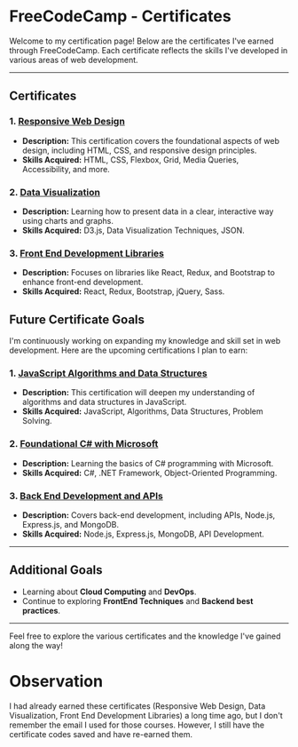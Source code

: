 # FreeCodeCamp - Certificates

Welcome to my certification page! Below are the certificates I've earned through FreeCodeCamp. Each certificate reflects the skills I've developed in various areas of web development.

---

## Certificates

### 1. [Responsive Web Design](https://www.freecodecamp.org/certification/fcc3e6da1a9-34b0-45b6-a3e1-884033fede19/responsive-web-design)
- **Description:** This certification covers the foundational aspects of web design, including HTML, CSS, and responsive design principles.
- **Skills Acquired:** HTML, CSS, Flexbox, Grid, Media Queries, Accessibility, and more.

### 2. [Data Visualization](https://www.freecodecamp.org/certification/fcc3e6da1a9-34b0-45b6-a3e1-884033fede19/data-visualization)
- **Description:** Learning how to present data in a clear, interactive way using charts and graphs.
- **Skills Acquired:** D3.js, Data Visualization Techniques, JSON.

### 3. [Front End Development Libraries](https://www.freecodecamp.org/certification/fcc3e6da1a9-34b0-45b6-a3e1-884033fede19/front-end-development-libraries)
- **Description:** Focuses on libraries like React, Redux, and Bootstrap to enhance front-end development.
- **Skills Acquired:** React, Redux, Bootstrap, jQuery, Sass.


## Future Certificate Goals

I'm continuously working on expanding my knowledge and skill set in web development. Here are the upcoming certifications I plan to earn:

### 1. [JavaScript Algorithms and Data Structures](https://www.freecodecamp.org/learn/javascript-algorithms-and-data-structures-v8/)
- **Description:** This certification will deepen my understanding of algorithms and data structures in JavaScript.
- **Skills Acquired:** JavaScript, Algorithms, Data Structures, Problem Solving.

### 2. [Foundational C# with Microsoft](https://www.freecodecamp.org/learn/foundational-c-sharp-with-microsoft/)
- **Description:** Learning the basics of C# programming with Microsoft.
- **Skills Acquired:** C#, .NET Framework, Object-Oriented Programming.

### 3. [Back End Development and APIs](https://www.freecodecamp.org/learn/back-end-development-and-apis/)
- **Description:** Covers back-end development, including APIs, Node.js, Express.js, and MongoDB.
- **Skills Acquired:** Node.js, Express.js, MongoDB, API Development.
---

## Additional Goals

- Learning about **Cloud Computing** and **DevOps**.
- Continue to exploring **FrontEnd Techniques** and **Backend best practices**.

---

Feel free to explore the various certificates and the knowledge I've gained along the way!


# Observation

I had already earned these certificates (Responsive Web Design, Data Visualization, Front End Development Libraries) a long time ago, but I don't remember the email I used for those courses. However, I still have the certificate codes saved and have re-earned them.